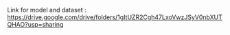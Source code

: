 
Link for model and dataset : https://drive.google.com/drive/folders/1gItUZR2Cgh47LxoVwzJSyV0nbXUTQHAO?usp=sharing

